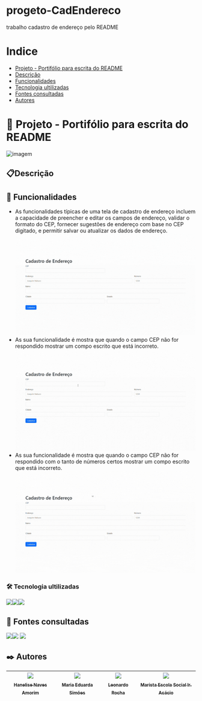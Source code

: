 # progeto-CadEndereco
trabalho cadastro de endereço pelo README


# Indice

* [Projeto - Portifólio para escrita do README](#-projeto---portif%C3%B3lio-para-escrita-do-readme)
* [Descrição](#descri%C3%A7%C3%A3o)
* [Funcionalidades](#-funcionalidades)
* [Tecnologia ultilizadas](#%EF%B8%8F-tecnologia-ultilizadas)
* [Fontes consultadas](#-fontes-consultadas)
* [Autores](#%EF%B8%8F-autores)

# 🚀 Projeto - Portifólio para escrita do README
![imagem](gif/imagem.gif)

## 📋Descrição 
   

## 🔧 Funcionalidades
* As funcionalidades típicas de uma tela de cadastro de endereço incluem a capacidade de preencher e editar os campos de endereço, validar o formato do CEP, fornecer sugestões de endereço com base no CEP digitado, e permitir salvar ou atualizar os dados de endereço.
![imagem](gif/gifcerto.gif)
* As sua funcionalidade é mostra que quando o campo CEP não for respondido mostrar um compo escrito que está incorreto.
![imagem](gif/gifincorreto.gif)
* As sua funcionalidade é mostra que quando o campo CEP não for respondido com o tanto de números certos mostrar um compo escrito que está incorreto.
![imagem](gif/gifnaorespondido.gif)

### 🛠️ Tecnologia ultilizadas 

<img src="https://cdn.jsdelivr.net/gh/devicons/devicon/icons/html5/html5-original-wordmark.svg" width=50 /><img src="https://cdn.jsdelivr.net/gh/devicons/devicon/icons/css3/css3-original-wordmark.svg" width=50 /><img src="https://cdn.jsdelivr.net/gh/devicons/devicon/icons/javascript/javascript-plain.svg" width=50 />

## 📄 Fontes consultadas 
<img src="https://cdn.jsdelivr.net/gh/devicons/devicon/icons/github/github-original-wordmark.svg" width=50  /><img src="https://cdn.jsdelivr.net/gh/devicons/devicon/icons/bootstrap/bootstrap-original.svg" width=50/> <img src="https://cdn.jsdelivr.net/gh/devicons/devicon/icons/devicon/devicon-original-wordmark.svg" width=50 />
          

## ✒️ Autores
| [<img loading="lazy" src="https://avatars.githubusercontent.com/u/105460028?v=4" width=115><br><sub>Hanelise Naves Amorim</sub>](https://github.com/hiseamorim) |[<img loading="lazy" src="https://avatars.githubusercontent.com/u/127847673?v=4" width=115><br><sub>Maria Eduarda Simões</sub>](https://github.com/Mariaeduardasimoes) |  [<img loading="lazy" src="https://avatars.githubusercontent.com/u/86802310?v=4" width=115><br><sub>Leonardo Rocha</sub>](https://github.com/LeonardoRochaMarista) | [<img loading="lazy" src="https://avatars.githubusercontent.com/u/86796647?s=200&v=4" width=115> <br><sub>Marista Escola Social Ir. Acácio</sub>](https://github.com/MaristaIrAcacio) |
| :---: | :---: | :---: | :---: |

